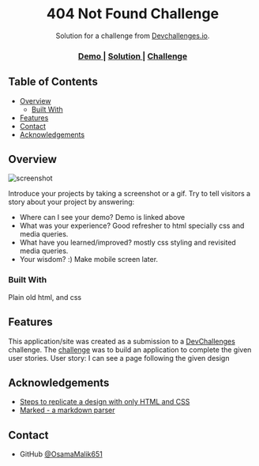 <!-- Please update value in the {}  -->

<h1 align="center">404 Not Found Challenge</h1>

<div align="center">
   Solution for a challenge from  <a href="http://devchallenges.io" target="_blank">Devchallenges.io</a>.
</div>

<div align="center">
  <h3>
    <a href="https://osamamalik651.github.io/404-not-found/">
      Demo
    </a>
    <span> | </span>
    <a href="https://github.com/OsamaMalik651/404-not-found">
      Solution
    </a>
    <span> | </span>
    <a href="https://devchallenges.io/challenges/wBunSb7FPrIepJZAg0sY">
      Challenge
    </a>
  </h3>
</div>

<!-- TABLE OF CONTENTS -->

## Table of Contents

- [Overview](#overview)
  - [Built With](#built-with)
- [Features](#features)
- [Contact](#contact)
- [Acknowledgements](#acknowledgements)

<!-- OVERVIEW -->

## Overview

![screenshot](https://user-images.githubusercontent.com/69915198/186071670-64acf8da-2a68-4d5d-a5c6-2406c78b540e.png)


Introduce your projects by taking a screenshot or a gif. Try to tell visitors a story about your project by answering:

- Where can I see your demo?
Demo is linked above
- What was your experience?
Good refresher to html specially css and media queries.
- What have you learned/improved?
mostly css styling and revisited media queries.
- Your wisdom? :)
Make mobile screen later.

### Built With
Plain old html, and css

## Features

<!-- List the features of your application or follow the template. Don't share the figma file here :) -->

This application/site was created as a submission to a [DevChallenges](https://devchallenges.io/challenges) challenge. The [challenge](https://devchallenges.io/challenges/wBunSb7FPrIepJZAg0sY) was to build an application to complete the given user stories.
User story: I can see a page following the given design

## Acknowledgements

<!-- This section should list any articles or add-ons/plugins that helps you to complete the project. This is optional but it will help you in the future. For exmpale -->

- [Steps to replicate a design with only HTML and CSS](https://devchallenges-blogs.web.app/how-to-replicate-design/)
- [Marked - a markdown parser](https://github.com/chjj/marked)

## Contact

- GitHub [@OsamaMalik651](https://github.com/OsamaMalik651)
